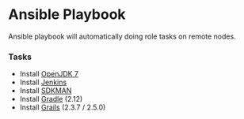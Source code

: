 # Ansible Playbook
Ansible playbook will automatically doing role tasks on remote nodes.

### Tasks
* Install [OpenJDK 7](http://openjdk.java.net/)
* Install [Jenkins](https://jenkins.io/)
* Install [SDKMAN](http://sdkman.io/)
* Install [Gradle](http://gradle.org/) (2.12)
* Install [Grails](https://grails.org/) (2.3.7 / 2.5.0)